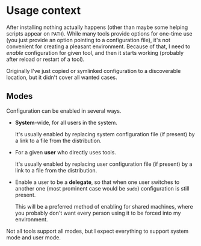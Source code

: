 Usage context
=============

After installing nothing actually happens (other than maybe some helping scripts appear on `PATH`).
While many tools provide options for one-time use (you just provide an option pointing to a 
configuration file), it's not convenient for creating a pleasant environment. Because of that, I 
need to _enable_ configuration for given tool, and then it starts working (probably after reload
or restart of a tool).

Originally I've just copied or symlinked configuration to a discoverable location, but it didn't 
cover all wanted cases.

Modes
-----

Configuration can be enabled in several ways.
* **System**-wide, for all users in the system.
  
  It's usually enabled by replacing system configuration file (if present) by a link to a file from 
  the distribution.
* For a given **user** who directly uses tools.

  It's usually enabled by replacing user configuration file (if present) by a link to  a file from 
  the distribution.
* Enable a user to be a **delegate**, so that when one user switches to another one (most prominent
  case would be `sudo`) configuration is still present.
  
  This will be a preferred method of enabling for shared machines, where you probably don't want
  every person using it to be forced into my environment.
  
Not all tools support all modes, but I expect everything to support system mode and user mode.
